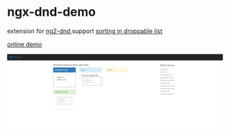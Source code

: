 # ngx-dnd-demo

extension for [ng2-dnd](https://github.com/akserg/ng2-dnd),support [sorting in droppable list](https://github.com/akserg/ng2-dnd/issues/248)

[online demo](https://giscafer.github.io/ngx-dnd-demo)

![](./demo.png)

